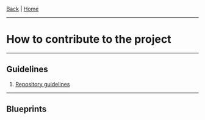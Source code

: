 [Back](./Index.md) | [Home](../Home.md)

---
#  How to contribute to the project
---

## Guidelines

1. [Repository guidelines](Development_RepositoryGuidelines.md)


---

## Blueprints
